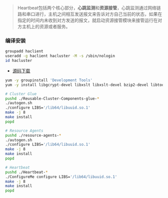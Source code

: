 
>Heartbeat包括两个核心部分，**心跳监测**和**资源接管**，心跳监测通过网络链路和串口进行，主机之间相互发送报文来告诉对方自己当前的状态，如果在指定的时间内未收到对方发送的报文，就启动资源接管模块来接管运行在对方主机上的资源或者服务。

### 编译安装

```bash
groupadd haclient
useradd -g haclient hacluster -M -s /sbin/nologin
id hacluster
```

- [源码下载](http://www.linux-ha.org/wiki/Downloads)

```bash
yum -y groupinstall 'Development Tools'
yum -y install libgcrypt-devel libxslt libxslt-devel bzip2-devel libtool-ltdl-devel glib2-devel asciidoc

# Cluster Glue
pushd ./Reusable-Cluster-Components-glue-*
./autogen.sh
./configure LIBS='/lib64/libuuid.so.1'
make -j 8
make install
popd

# Resource Agents
pushd ./resource-agents-*
./autogen.sh
./configure LIBS='/lib64/libuuid.so.1'
make -j 8
make install
popd

# Heartbeat
pushd ./Heartbeat-*
./ConfigureMe configure LIBS='/lib64/libuuid.so.1'
make -j 8
make install
popd
```
